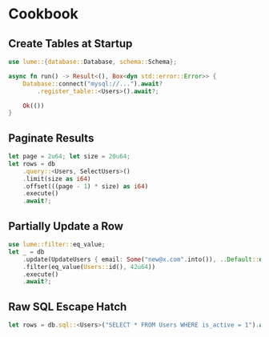 # Cookbook

## Create Tables at Startup

```rust
use lume::{database::Database, schema::Schema};

async fn run() -> Result<(), Box<dyn std::error::Error>> {
    Database::connect("mysql://...").await?
        .register_table::<Users>().await?;

    Ok(())
}
```

## Paginate Results

```rust
let page = 2u64; let size = 20u64;
let rows = db
    .query::<Users, SelectUsers>()
    .limit(size as i64)
    .offset(((page - 1) * size) as i64)
    .execute()
    .await?;
```

## Partially Update a Row

```rust
use lume::filter::eq_value;
let _ = db
    .update(UpdateUsers { email: Some("new@x.com".into()), ..Default::default() })
    .filter(eq_value(Users::id(), 42u64))
    .execute()
    .await?;
```

## Raw SQL Escape Hatch

```rust
let rows = db.sql::<Users>("SELECT * FROM Users WHERE is_active = 1").await?;
```

